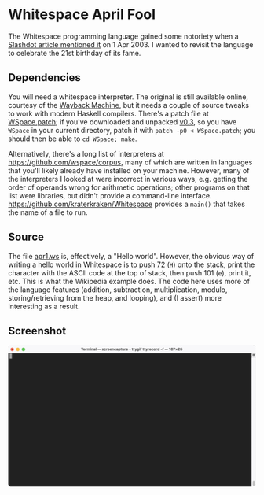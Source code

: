 # Whitespace April Fool

The Whitespace programming language gained some notoriety when a [Slashdot article mentioned it](https://slashdot.org/story/03/04/01/0332202/new-whitespace-only-programming-language) on 1 Apr 2003. I wanted to revisit the language to celebrate the 21st birthday of its fame.

## Dependencies

You will need a whitespace interpreter. The original is still available online, courtesy of the [Wayback Machine](https://web.archive.org/web/20150717140342/http://compsoc.dur.ac.uk/whitespace/download.php), but it needs a couple of source tweaks to work with modern Haskell compilers. There's a patch file at [WSpace.patch](WSpace.patch); if you've downloaded and unpacked [v0.3](https://web.archive.org/web/20150717140342/http://compsoc.dur.ac.uk/whitespace/downloads/wspace-0.3.tgz), so you have `WSpace` in your current directory, patch it with `patch -p0 < WSpace.patch`; you should then be able to `cd WSpace; make`.

Alternatively, there's a long list of interpreters at <https://github.com/wspace/corpus>, many of which are written in languages that you'll likely already have installed on your machine. However, many of the interpreters I looked at were incorrect in various ways, e.g. getting the order of operands wrong for arithmetic operations; other programs on that list were libraries, but didn't provide a command-line interface. <https://github.com/kraterkraken/Whitespace> provides a `main()` that takes the name of a file to run.

## Source

The file [apr1.ws](apr1.ws) is, effectively, a "Hello world". However, the obvious way of writing a hello world in Whitespace is to push 72 (`H`) onto the stack, print the character with the ASCII code at the top of stack, then push 101 (`e`), print it, etc. This is what the Wikipedia example does. The code here uses more of the language features (addition, subtraction, multiplication, modulo, storing/retrieving from the heap, and looping), and (I assert) more interesting as a result.

## Screenshot

![](apr1.gif)
